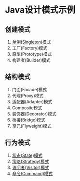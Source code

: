 # Java设计模式示例

## 创建模式

1. [单例(Singleton)模式](docs/singleton.md)
2. 工厂(Factory)模式
2. 原型(Prototype)模式
4. 构建者(Builder)模式

## 结构模式

1. 门面(Facade)模式
2. 代理(Proxy)模式
3. 适配器(Adapter)模式
4. Composite模式
5. 装饰器(Decorator)模式
6. 桥接(Bridge)模式
7. 享元(Flyweight)模式

## 行为模式

1. [状态(State)模式](docs/state.md)
1. [策略(Strategy)模式](docs/strategy.md)
1. [访问者(Visitor)模式](docs/visitor.md)
1. [命令(Command)模式](docs/command.md)
